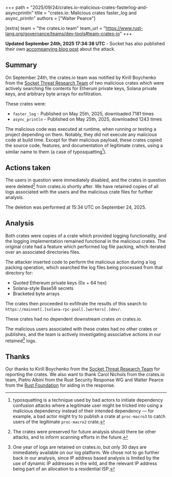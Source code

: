 +++
path = "2025/09/24/crates.io-malicious-crates-fasterlog-and-asyncprintln"
title = "crates.io: Malicious crates faster_log and async_println"
authors = ["Walter Pearce"]

[extra]
team = "the crates.io team"
team_url = "https://www.rust-lang.org/governance/teams/dev-tools#team-crates-io"
+++

**Updated September 24th, 2025 17:34:38 UTC** - Socket has also published their own [accompanying blog post][socket-blog] about the attack.

## Summary

On September 24th, the crates.io team was notified by Kirill Boychenko from the [Socket Threat Research Team][socket] of two malicious crates which were actively searching file contents for Etherum private keys, Solana private keys, and arbitrary byte arrays for exfiltration.

These crates were:
- `faster_log` - Published on May 25th, 2025, downloaded 7181 times
- `async_println` - Published on May 25th, 2025, downloaded 1243 times

The malicious code was executed at runtime, when running or testing a project depending on them. Notably, they did not execute any malicious code at build time. Except for their malicious payload, these crates copied the source code, features, and documentation of legitimate crates, using a similar name to them (a case of typosquatting[^typosquatting]).

## Actions taken

The users in question were immediately disabled, and the crates in question were deleted[^deletion] from crates.io shortly after. We have retained copies of all logs associated with the users and the malicious crate files for further analysis.

The deletion was performed at 15:34 UTC on September 24, 2025.

## Analysis

Both crates were copies of a crate which provided logging functionality, and the logging implementation remained functional in the malicious crates. The original crate had a feature which performed log file packing, which iterated over an associated directories files.

The attacker inserted code to perform the malicious action during a log packing operation, which searched the log files being processed from that directory for:

- Quoted Ethereum private keys (0x + 64 hex)
- Solana-style Base58 secrets
- Bracketed byte arrays

The crates then proceeded to exfiltrate the results of this search to `https://mainnet[.]solana-rpc-pool[.]workers[.]dev/`.

These crates had no dependent downstream crates on crates.io.

The malicious users associated with these crates had no other crates or publishes, and the team is actively investigating associative actions in our retained[^retention] logs.

## Thanks

Our thanks to Kirill Boychenko from the [Socket Threat Research Team][socket] for reporting the crates. We also want to thank Carol Nichols from the crates.io team, Pietro Albini from the Rust Security Response WG and Walter Pearce from the [Rust Foundation][foundation] for aiding in the response.

[^deletion]: The crates were preserved for future analysis should there be other attacks, and to inform scanning efforts in the future.
[^retention]: One year of logs are retained on crates.io, but only 30 days are immediately available on our log platform. We chose not to go further back in our analysis, since IP address based analysis is limited by the use of dynamic IP addresses in the wild, and the relevant IP address being part of an allocation to a residential ISP.
[^typosquatting]: typosquatting is a technique used by bad actors to initiate dependency confusion attacks where a legitimate user might be tricked into using a malicious dependency instead of their intended dependency — for example, a bad actor might try to publish a crate at `proc-macro3` to catch users of the legitimate `proc-macro2` crate.

[foundation]: https://foundation.rust-lang.org/
[init]: https://foundation.rust-lang.org/news/2022-09-13-rust-foundation-establishes-security-team/
[socket]: https://www.socket.dev/
[socket-blog]: https://socket.dev/blog/two-malicious-rust-crates-impersonate-popular-logger-to-steal-wallet-keys